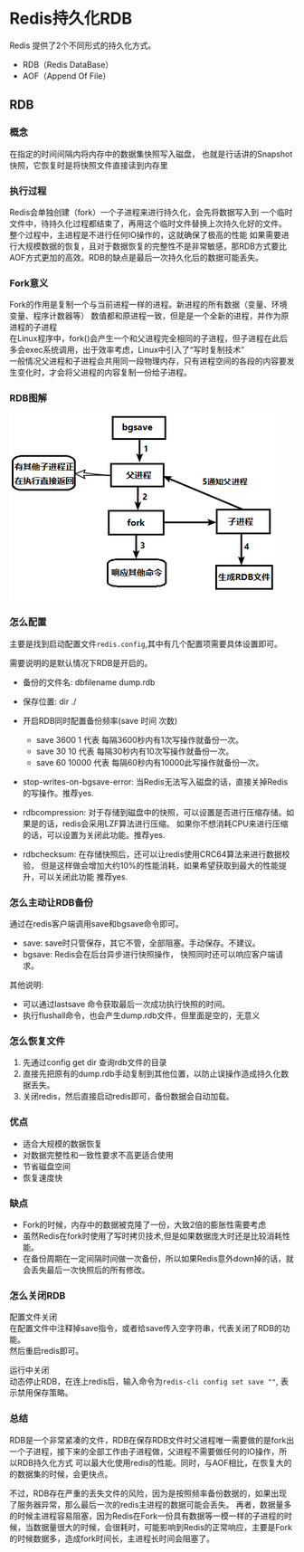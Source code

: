 # Redis持久化RDB

Redis 提供了2个不同形式的持久化方式。

- RDB（Redis DataBase）
- AOF（Append Of File）

## RDB

### 概念

在指定的时间间隔内将内存中的数据集快照写入磁盘， 也就是行话讲的Snapshot快照，它恢复时是将快照文件直接读到内存里

### 执行过程

Redis会单独创建（fork）一个子进程来进行持久化，会先将数据写入到 一个临时文件中，待持久化过程都结束了，再用这个临时文件替换上次持久化好的文件。 整个过程中，主进程是不进行任何IO操作的，这就确保了极高的性能 如果需要进行大规模数据的恢复，且对于数据恢复的完整性不是非常敏感，那RDB方式要比AOF方式更加的高效。RDB的缺点是最后一次持久化后的数据可能丢失。

### Fork意义

Fork的作用是复制一个与当前进程一样的进程。新进程的所有数据（变量、环境变量、程序计数器等） 数值都和原进程一致，但是是一个全新的进程，并作为原进程的子进程  
在Linux程序中，fork()会产生一个和父进程完全相同的子进程，但子进程在此后多会exec系统调用，出于效率考虑，Linux中引入了“写时复制技术”  
一般情况父进程和子进程会共用同一段物理内存，只有进程空间的各段的内容要发生变化时，才会将父进程的内容复制一份给子进程。  

### RDB图解

![rdb图解][1]

### 怎么配置

主要是找到启动配置文件`redis.config`,其中有几个配置项需要具体设置即可。

需要说明的是默认情况下RDB是开启的。

- 备份的文件名: dbfilename dump.rdb
- 保存位置: dir ./
- 开启RDB同时配置备份频率(save 时间 次数)
  
  - save 3600 1 代表 每隔3600秒内有1次写操作就备份一次。
  - save 30 10  代表 每隔30秒内有10次写操作就备份一次。
  - save 60 10000 代表 每隔60秒内有10000此写操作就备份一次。

- stop-writes-on-bgsave-error: 当Redis无法写入磁盘的话，直接关掉Redis的写操作。推荐yes.
- rdbcompression: 对于存储到磁盘中的快照，可以设置是否进行压缩存储。如果是的话，redis会采用LZF算法进行压缩。
                 如果你不想消耗CPU来进行压缩的话，可以设置为关闭此功能。推荐yes.
- rdbchecksum: 在存储快照后，还可以让redis使用CRC64算法来进行数据校验，
                         但是这样做会增加大约10%的性能消耗，如果希望获取到最大的性能提升，可以关闭此功能
                         推荐yes.

### 怎么主动让RDB备份
通过在redis客户端调用save和bgsave命令即可。  
- save: save时只管保存，其它不管，全部阻塞。手动保存。不建议。
- bgsave: Redis会在后台异步进行快照操作， 快照同时还可以响应客户端请求。

其他说明: 
- 可以通过lastsave 命令获取最后一次成功执行快照的时间。
- 执行flushall命令，也会产生dump.rdb文件，但里面是空的，无意义




### 怎么恢复文件

1. 先通过config get dir  查询rdb文件的目录 
2. 直接先把原有的dump.rdb手动复制到其他位置，以防止误操作造成持久化数据丢失。
3. 关闭redis，然后直接启动redis即可，备份数据会自动加载。

### 优点

- 适合大规模的数据恢复
- 对数据完整性和一致性要求不高更适合使用
- 节省磁盘空间
- 恢复速度快

### 缺点

- Fork的时候，内存中的数据被克隆了一份，大致2倍的膨胀性需要考虑
- 虽然Redis在fork时使用了写时拷贝技术,但是如果数据庞大时还是比较消耗性能。
- 在备份周期在一定间隔时间做一次备份，所以如果Redis意外down掉的话，就会丢失最后一次快照后的所有修改。


### 怎么关闭RDB
配置文件关闭  
在配置文件中注释掉save指令，或者给save传入空字符串，代表关闭了RDB的功能。  
然后重启redis即可。

运行中关闭  
 动态停止RDB，在连上redis后，输入命令为`redis-cli config set save ""`, 表示禁用保存策略。
  
### 总结

RDB是一个非常紧凑的文件，RDB在保存RDB文件时父进程唯一需要做的是fork出一个子进程，接下来的全部工作由子进程做，父进程不需要做任何的IO操作，所以RDB持久化方式
可以最大化使用redis的性能。同时，与AOF相比，在恢复大的的数据集的时候，会更快点。

不过，RDB存在严重的丢失文件的风险，因为是按照频率备份数据的，如果出现了服务器异常，那么最后一次的redis主进程的数据可能会丢失。
再者，数据量多的时候主进程容易阻塞，因为Redis在Fork一份具有数据等一模一样的子进程的时候，当数据量很大的时候，会很耗时，可能影响到Redis的正常响应，主要是Fork的时候数据多，造成fork时间长，主进程长时间会阻塞了。





[1]: /images/redis/rdb01.png
